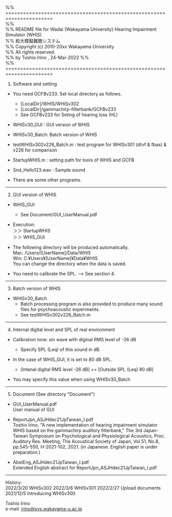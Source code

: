 %% ======================================================================   
%%  
%% README file for Wadai (Wakayama University) Hearing Impairment Simulator (WHIS)  
%% 和大模擬難聴システム  
%% Copyright (c) 2010-20xx  Wakayama University   
%% All rights reserved.  
%% by Toshio Irino ,  24-Mar-2022
%%    
%% ======================================================================   
  
  
  
1. Software and setting  
  
- You need GCFBv233. Set local directory as follows.  
   - [LocalDir]/WHIS/WHISv302  
   - [LocalDir]/gammachirp-filterbank/GCFBv233   
   - See GCFBv233 for Seting of hearing loss (HL)   
  
- WHISv30_GUI :  GUI version of WHIS  
  
- WHISv30_Batch: Batch version of WHIS  
  
- testWHISv302v226_Batch.m : test program for WHISv301 (dtvf & fbas) & v226 for comparison  
  
- StartupWHIS.m : setting path for tools of WHIS and GCFB  
  
- Snd_Hello123.wav :   Sample sound  
  
- There are some other programs.  
  
---  
  
2. GUI version of WHIS  
- WHIS_GUI  
  - See Document/GUI_UserManual.pdf  
  
- Execution:   
 ＞＞ StartupWHIS    
 ＞＞ WHIS_GUI   
   
- The following directory will be produced automatically.   
	Mac:	/Users/[UserName]/Data/WHIS    
	Win:  C:¥Users¥[UserName]¥Data¥WHIS   
    You can change the directory when the data is saved.  
  
- You need to calibrate the SPL. --> See section 4.  
  
---  
  
3. Batch version of WHIS  
  
- WHISv30_Batch  
  - Batch processing program is also provided to produce many sound files for psychoacoustic experiments.
  - See testWHISv302v226_Batch.m   

---  

4. Internal digital level and SPL of real environment  

- Calibration tone:  sin wave with diginal RMS level of -26 dB  
    - Specify SPL (Leq) of this sound in dB.  

- In the case of WHIS_GUI, it is set to 80 dB SPL.  
  -	[Intenal digital RMS level  -26 dB]  == [Outside SPL (Leq) 80 dB]  

- You may specify this value when using WHISv30_Batch  

---  

5. Document (See directory "Document")  
  
  - GUI_UserManual.pdf  
    User manual of GUI  
  
  - ReportJpn_ASJHdec21JpTaiwan_I.pdf  
    Toshio Irino, "A new implementation of hearing impairment simulator WHIS based on the gammachirp auditory filterbank," The 3rd Japan-Taiwan Symposium on Psychological and Physiological Acoustics, Proc. Auditory Res. Meeting, The Acoustical Society of Japan, Vol.51, No.8, pp.545-550, H-2021-102, 2021. (in Japanese. English paper is under preparation.)  
  
  - AbstEng_ASJHdec21JpTaiwan_I.pdf  
    Extended English abstract for ReportJpn_ASJHdec21JpTaiwan_I.pdf  
  
---   
  
History:  
  2022/3/20  WHISv302
  2022/3/6   WHISv301
  2022/2/27 Upload documents  
  2021/12/5 Introducing WHISv300  

Toshio Irino  
e-mail: irino@sys.wakayama-u.ac.jp  




